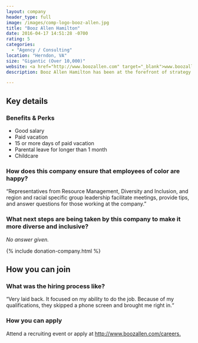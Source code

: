 ```yaml
---
layout: company
header_type: full
image: /images/comp-logo-booz-allen.jpg
title: "Booz Allen Hamilton"
date: 2016-04-17 14:51:28 -0700
rating: 5
categories:
  - "Agency / Consulting"
location: "Herndon, VA"
size: "Gigantic (Over 10,000)"
website: <a href="http://www.boozallen.com" target="_blank">www.boozallen.com</a>
description: Booz Allen Hamilton has been at the forefront of strategy and technology for more than 100 years. Today, the firm provides management and technology consulting and engineering services to leading Fortune 500 corporations, governments, and not-for-profits across the globe. Booz Allen partners with public and private sector clients to solve their most difficult challenges through a combination of consulting, analytics, mission operations, technology, systems delivery, cybersecurity, engineering, and innovation expertise."

---
```


## Key details

<div class="company-results_benefits">
  <h3>Benefits &amp; Perks</h3>
  <ul>
    <li>Good salary</li>
    <li>Paid vacation</li>
    <li>15 or more days of paid vacation</li>
    <li>Parental leave for longer than 1 month</li>
    <li>Childcare</li>
  </ul>
</div>

<div class="company-results_happiness">
  <h3>How does this company ensure that employees of color are happy?</h3>

  <p>“Representatives from Resource Management, Diversity and Inclusion, and region
and racial specific group leadership facilitate meetings, provide tips, and
answer questions for those working at the company.”</p>
</div>

<div class="company-results_nextsteps">
  <h3>What next steps are being taken by this company to make it more diverse and inclusive?</h3>

  <p><em>No answer given.</em></p>
</div>

{% include donation-company.html %}

## How you can join

<div class="company-results_hiringprocess">
  <h3>What was the hiring process like?</h3>
  <p>“Very laid back. It focused on my ability to do the job. Because of my qualifications, they skipped a phone screen and brought me right in.“</p>
</div>

<div class="company-results_apply">
  <h3>How you can apply</h3>
  <p>Attend a recruiting event or apply at <a href="http://www.boozallen.com/careers" target="_blank">http://www.boozallen.com/careers.</a></p>
</div>



